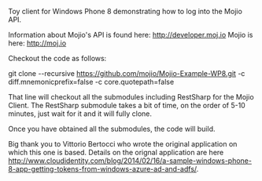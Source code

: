 ﻿
Toy client for Windows Phone 8 demonstrating how to log into the Mojio API.

Information about Mojio's API is found here: http://developer.moj.io
Mojio is here: http://moj.io

Checkout the code as follows:

git clone --recursive  https://github.com/mojio/Mojio-Example-WP8.git -c diff.mnemonicprefix=false -c core.quotepath=false 

That line will checkout all the submodules including RestSharp for the Mojio Client.  The RestSharp submodule takes a bit of time, on the order of 5-10 minutes, just wait for it and it will fully clone.

Once you have obtained all the submodules, the code will build.

Big thank you to Vittorio Bertocci who wrote the original application on which this one is based.
Details on the orignal application are here http://www.cloudidentity.com/blog/2014/02/16/a-sample-windows-phone-8-app-getting-tokens-from-windows-azure-ad-and-adfs/.
